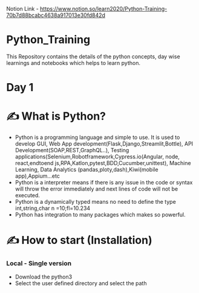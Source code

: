 Notion Link - https://www.notion.so/learn2020/Python-Training-70b7d88bcabc4638a917013e30fd842d

# Python_Training
This Repository contains the details of the python concepts, day wise learnings and notebooks which helps to learn python.

# Day 1

# ✍️ What is Python?

- Python is a programming language and simple to use. It is used to develop GUI, Web App development(Flask,Django,Streamlit,Bottle), API Development(SOAP,REST,GraphQL..), Testing applications(Selenium,Robotframework,Cypress.io(Angular, node, react,endtoend js,RPA,Katlon,pytest,BDD,Cucumber,unittest), Machine Learning, Data Analytics (pandas,ploty,dash),Kiwi(mobile app),Appium...etc
- Python is a interpreter means if there is any issue in the code or syntax will throw the error immediately and next lines of code will not be executed.
- Python is a dynamically typed means no need to define the type int,string,char n =10;fl=10.234
- Python has integration to many packages which makes so powerful.

# ✍️ How to start (Installation)

### Local - Single version

- Download the python3
- Select the user defined directory and select the path
